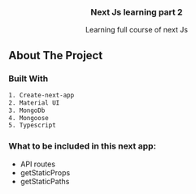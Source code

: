 <p align="center">
  <h3 align="center">Next Js learning part 2</h3>

  <p align="center">
    Learning full course of next Js
  </p>
</p>

## About The Project

### Built With

  ```sh
  1. Create-next-app
  2. Material UI
  3. MongoDb
  4. Mongoose
  5. Typescript
  ```
### What to be included in this next app:

* API routes
* getStaticProps
* getStaticPaths


